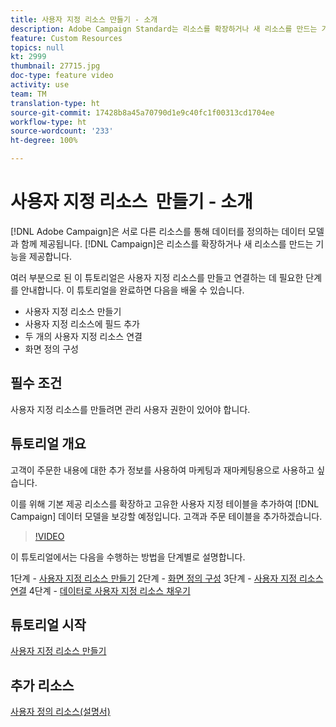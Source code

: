 ```yaml
---
title: 사용자 지정 리소스 만들기 - 소개
description: Adobe Campaign Standard는 리소스를 확장하거나 새 리소스를 만드는 기능을 제공합니다. 여러 부분으로 된 이 튜토리얼은 사용자 지정 리소스를 만들고 연결하는 데 필요한 단계를 안내합니다.
feature: Custom Resources
topics: null
kt: 2999
thumbnail: 27715.jpg
doc-type: feature video
activity: use
team: TM
translation-type: ht
source-git-commit: 17428b8a45a70790d1e9c40fc1f00313cd1704ee
workflow-type: ht
source-wordcount: '233'
ht-degree: 100%

---
```



# 사용자 지정 리소스 &#x200B; 만들기 - 소개

[!DNL Adobe Campaign]은 서로 다른 리소스를 통해 데이터를 정의하는 데이터 모델과 함께 제공됩니다. [!DNL Campaign]은 리소스를 확장하거나 새 리소스를 만드는 기능을 제공합니다.

여러 부분으로 된 이 튜토리얼은 사용자 지정 리소스를 만들고 연결하는 데 필요한 단계를 안내합니다. 이 튜토리얼을 완료하면 다음을 배울 수 있습니다.

* 사용자 지정 리소스 만들기
* 사용자 지정 리소스에 필드 추가
* 두 개의 사용자 지정 리소스 연결
* 화면 정의 구성

## 필수 조건

사용자 지정 리소스를 만들려면 관리 사용자 권한이 있어야 합니다.

## 튜토리얼 개요

고객이 주문한 내용에 대한 추가 정보를 사용하여 마케팅과 재마케팅용으로 사용하고 싶습니다.

이를 위해 기본 제공 리소스를 확장하고 고유한 사용자 지정 테이블을 추가하여 [!DNL Campaign] 데이터 모델을 보강할 예정입니다. 고객과 주문 테이블을 추가하겠습니다.

>[!VIDEO](https://video.tv.adobe.com/v/27715?quality=9&captions=kor)

이 튜토리얼에서는 다음을 수행하는 방법을 단계별로 설명합니다.

1단계 - [사용자 지정 리소스 만들기](./creating-a-custom-resource.md)
2단계 - [화면 정의 구성](./configuring-a-screen-definition-for-a-custom-resource.md)
3단계 - [사용자 지정 리소스 연결](./linking-custom-resources.md)
4단계 - [데이터로 사용자 지정 리소스 채우기](./populate-custom-resources-with-data.md)

## 튜토리얼 시작

[사용자 지정 리소스 만들기](./creating-a-custom-resource.md)

## 추가 리소스

[사용자 정의 리소스(설명서)](https://experienceleague.adobe.com/docs/campaign-standard/using/working-with-apis/global-concepts/custom-resources.html?lang=ko)
